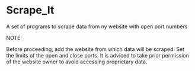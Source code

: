 # Scrape_It
A set of programs to scrape data from ny website with open port numbers

NOTE:

Before proceeding, add the website from which data will be scraped.
Set the limits of the open and close ports.
It is adviced to take prior permission of the website owner to avoid accessing proprietary data.
